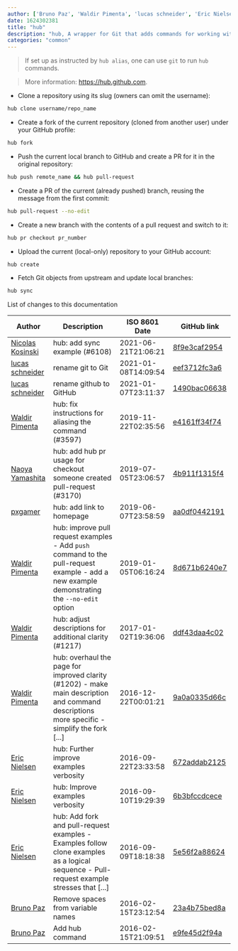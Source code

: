 ```yaml
---
author: ['Bruno Paz', 'Waldir Pimenta', 'lucas schneider', 'Eric Nielsen', 'Nicolas Kosinski', 'pxgamer', 'Naoya Yamashita']
date: 1624302381
title: "hub"
description: "hub, A wrapper for Git that adds commands for working with GitHub-based projects."
categories: "common"
---
```

> If set up as instructed by `hub alias`, one can use `git` to run `hub` commands.

> More information: <https://hub.github.com>.

- Clone a repository using its slug (owners can omit the username):

```bash
hub clone username/repo_name
```

- Create a fork of the current repository (cloned from another user) under your GitHub profile:

```bash
hub fork
```

- Push the current local branch to GitHub and create a PR for it in the original repository:

```bash
hub push remote_name && hub pull-request
```

- Create a PR of the current (already pushed) branch, reusing the message from the first commit:

```bash
hub pull-request --no-edit
```

- Create a new branch with the contents of a pull request and switch to it:

```bash
hub pr checkout pr_number
```

- Upload the current (local-only) repository to your GitHub account:

```bash
hub create
```

- Fetch Git objects from upstream and update local branches:

```bash
hub sync
```
List of changes to this documentation


Author | Description | ISO 8601 Date | GitHub link
------|-----|-----|-----
[Nicolas Kosinski](mailto:nicokosi@yahoo.com) | hub: add sync example (#6108) | 2021-06-21T21:06:21 | [8f9e3caf2954](https://github.com/tldr-pages/tldr/commit/8f9e3caf2954ba0a3da3e16047dc0eb482f0b048)
[lucas schneider](mailto:casdpa@gmail.com) | rename git to Git | 2021-01-08T14:09:54 | [eef3712fc3a6](https://github.com/tldr-pages/tldr/commit/eef3712fc3a6a3774384b2e4ed934583c8349d75)
[lucas schneider](mailto:casdpa@gmail.com) | rename github to GitHub | 2021-01-07T23:11:37 | [1490bac06638](https://github.com/tldr-pages/tldr/commit/1490bac06638cdd33f5b29a3091b27bb20f3683f)
[Waldir Pimenta](mailto:waldyrious@gmail.com) | hub: fix instructions for aliasing the command (#3597) | 2019-11-22T02:35:56 | [e4161ff34f74](https://github.com/tldr-pages/tldr/commit/e4161ff34f74410176d17af427fcfd698b6bd9e8)
[Naoya Yamashita](mailto:conao3@gmail.com) | hub: add hub pr usage for checkout someone created pull-request (#3170) | 2019-07-05T23:06:57 | [4b911f1315f4](https://github.com/tldr-pages/tldr/commit/4b911f1315f4deca9a084db88afc8677183fdfbd)
[pxgamer](mailto:owzie123@gmail.com) | hub: add link to homepage | 2019-06-07T23:58:59 | [aa0df0442191](https://github.com/tldr-pages/tldr/commit/aa0df0442191673b8e0326137cd4912c1e985569)
[Waldir Pimenta](mailto:waldyrious@gmail.com) | hub: improve pull request examples - Add `push` command to the pull-request example - add a new example demonstrating the `--no-edit` option | 2019-01-05T06:16:24 | [8d671b6240e7](https://github.com/tldr-pages/tldr/commit/8d671b6240e7652993b86eac26afade0c63df35c)
[Waldir Pimenta](mailto:waldyrious@gmail.com) | hub: adjust descriptions for additional clarity (#1217) | 2017-01-02T19:36:06 | [ddf43daa4c02](https://github.com/tldr-pages/tldr/commit/ddf43daa4c025356f098f49fd8220ab7e2b2e352)
[Waldir Pimenta](mailto:waldyrious@gmail.com) | hub: overhaul the page for improved clarity (#1202) - make main description and command descriptions more specific - simplify the fork [...] | 2016-12-22T00:01:21 | [9a0a0335d66c](https://github.com/tldr-pages/tldr/commit/9a0a0335d66c8fbdcf0435b37835dd988f883e25)
[Eric Nielsen](mailto:eric@amalgamar.com.br) | hub: Further improve examples verbosity | 2016-09-22T23:33:58 | [672addab2125](https://github.com/tldr-pages/tldr/commit/672addab21252916af96793db79ce5cdb9cd3eeb)
[Eric Nielsen](mailto:eric@amalgamar.com.br) | hub: Improve examples verbosity | 2016-09-10T19:29:39 | [6b3bfccdcece](https://github.com/tldr-pages/tldr/commit/6b3bfccdcece26372a66a555ee12374599531482)
[Eric Nielsen](mailto:eric@amalgamar.com.br) | hub: Add fork and pull-request examples - Examples follow clone examples as a logical sequence - Pull-request example stresses that [...] | 2016-09-09T18:18:38 | [5e56f2a88624](https://github.com/tldr-pages/tldr/commit/5e56f2a88624a341dd50df22f3fb5666c811866a)
[Bruno Paz](mailto:brunopaz@sapo.pt) | Remove spaces from variable names | 2016-02-15T23:12:54 | [23a4b75bed8a](https://github.com/tldr-pages/tldr/commit/23a4b75bed8adfa80107acfd6730ac427728e37f)
[Bruno Paz](mailto:brunopaz@sapo.pt) | Add hub command | 2016-02-15T21:09:51 | [e9fe45d2f94a](https://github.com/tldr-pages/tldr/commit/e9fe45d2f94a081ba4c2aae44e74fb4633604522)

